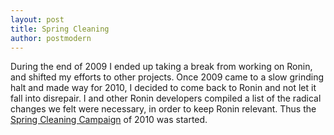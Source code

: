 ```yaml
---
layout: post
title: Spring Cleaning
author: postmodern
---
```


During the end of 2009 I ended up taking a break from working on Ronin, and
shifted my efforts to other projects. Once 2009 came to a slow grinding
halt and made way for 2010, I decided to come back to Ronin and not let it
fall into disrepair. I and other Ronin developers compiled a list of the
radical changes we felt were necessary, in order to keep Ronin relevant.
Thus the [Spring Cleaning Campaign](http://groups.google.com/group/ronin-ruby/browse_thread/thread/d01f1fb4460d4b22#)
of 2010 was started.


